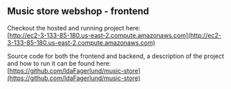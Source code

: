## Music store webshop - frontend
Checkout the hosted and running project here:  
[http://ec2-3-133-85-180.us-east-2.compute.amazonaws.com](http://ec2-3-133-85-180.us-east-2.compute.amazonaws.com)

Source code for both the frontend and backend, a description of the project and how to run it can be found here:  
[https://github.com/IdaFagerlund/music-store](https://github.com/IdaFagerlund/music-store)
